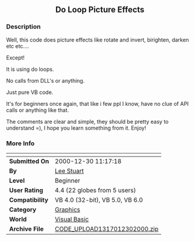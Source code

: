 ﻿<div align="center">

## Do Loop Picture Effects


</div>

### Description

Well, this code does picture effects like rotate and invert, birighten, darken etc etc....

Except!

It is using do loops.

No calls from DLL's or anything.

Just pure VB code.

It's for beginners once again, that like i few ppl I know, have no clue of API calls or anything like that.

The comments are clear and simple, they should be pretty easy to understand =), I hope you learn something from it. Enjoy!
 
### More Info
 


<span>             |<span>
---                |---
**Submitted On**   |2000-12-30 11:17:18
**By**             |[Lee Stuart](https://github.com/Planet-Source-Code/PSCIndex/blob/master/ByAuthor/lee-stuart.md)
**Level**          |Beginner
**User Rating**    |4.4 (22 globes from 5 users)
**Compatibility**  |VB 4\.0 \(32\-bit\), VB 5\.0, VB 6\.0
**Category**       |[Graphics](https://github.com/Planet-Source-Code/PSCIndex/blob/master/ByCategory/graphics__1-46.md)
**World**          |[Visual Basic](https://github.com/Planet-Source-Code/PSCIndex/blob/master/ByWorld/visual-basic.md)
**Archive File**   |[CODE\_UPLOAD1317012302000\.zip](https://github.com/Planet-Source-Code/lee-stuart-do-loop-picture-effects__1-13950/archive/master.zip)








